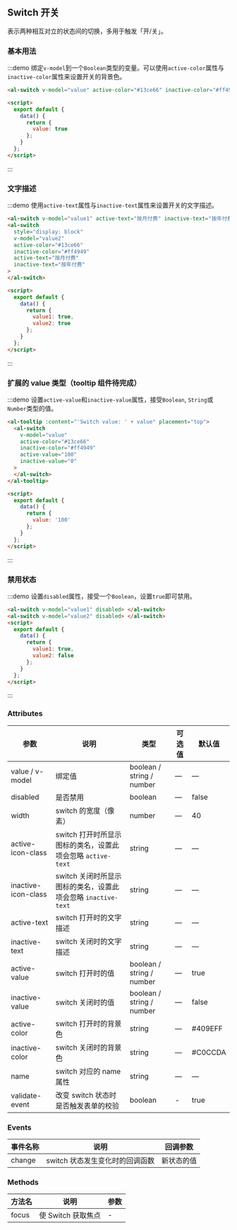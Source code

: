 ## Switch 开关

表示两种相互对立的状态间的切换，多用于触发「开/关」。

### 基本用法

:::demo 绑定`v-model`到一个`Boolean`类型的变量。可以使用`active-color`属性与`inactive-color`属性来设置开关的背景色。

```html
<al-switch v-model="value" active-color="#13ce66" inactive-color="#ff4949"> </al-switch>

<script>
  export default {
    data() {
      return {
        value: true
      };
    }
  };
</script>
```

:::

### 文字描述

:::demo 使用`active-text`属性与`inactive-text`属性来设置开关的文字描述。

```html
<al-switch v-model="value1" active-text="按月付费" inactive-text="按年付费"> </al-switch>
<al-switch
  style="display: block"
  v-model="value2"
  active-color="#13ce66"
  inactive-color="#ff4949"
  active-text="按月付费"
  inactive-text="按年付费"
>
</al-switch>

<script>
  export default {
    data() {
      return {
        value1: true,
        value2: true
      };
    }
  };
</script>
```

:::

### 扩展的 value 类型（tooltip 组件待完成）

:::demo 设置`active-value`和`inactive-value`属性，接受`Boolean`, `String`或`Number`类型的值。

```html
<al-tooltip :content="'Switch value: ' + value" placement="top">
  <al-switch
    v-model="value"
    active-color="#13ce66"
    inactive-color="#ff4949"
    active-value="100"
    inactive-value="0"
  >
  </al-switch>
</al-tooltip>

<script>
  export default {
    data() {
      return {
        value: '100'
      };
    }
  };
</script>
```

:::

### 禁用状态

:::demo 设置`disabled`属性，接受一个`Boolean`，设置`true`即可禁用。

```html
<al-switch v-model="value1" disabled> </al-switch>
<al-switch v-model="value2" disabled> </al-switch>
<script>
  export default {
    data() {
      return {
        value1: true,
        value2: false
      };
    }
  };
</script>
```

:::

### Attributes

| 参数                | 说明                                                          | 类型                      | 可选值 | 默认值  |
| ------------------- | ------------------------------------------------------------- | ------------------------- | ------ | ------- |
| value / v-model     | 绑定值                                                        | boolean / string / number | —      | —       |
| disabled            | 是否禁用                                                      | boolean                   | —      | false   |
| width               | switch 的宽度（像素）                                         | number                    | —      | 40      |
| active-icon-class   | switch 打开时所显示图标的类名，设置此项会忽略 `active-text`   | string                    | —      | —       |
| inactive-icon-class | switch 关闭时所显示图标的类名，设置此项会忽略 `inactive-text` | string                    | —      | —       |
| active-text         | switch 打开时的文字描述                                       | string                    | —      | —       |
| inactive-text       | switch 关闭时的文字描述                                       | string                    | —      | —       |
| active-value        | switch 打开时的值                                             | boolean / string / number | —      | true    |
| inactive-value      | switch 关闭时的值                                             | boolean / string / number | —      | false   |
| active-color        | switch 打开时的背景色                                         | string                    | —      | #409EFF |
| inactive-color      | switch 关闭时的背景色                                         | string                    | —      | #C0CCDA |
| name                | switch 对应的 name 属性                                       | string                    | —      | —       |
| validate-event      | 改变 switch 状态时是否触发表单的校验                          | boolean                   | -      | true    |

### Events

| 事件名称 | 说明                            | 回调参数   |
| -------- | ------------------------------- | ---------- |
| change   | switch 状态发生变化时的回调函数 | 新状态的值 |

### Methods

| 方法名 | 说明               | 参数 |
| ------ | ------------------ | ---- |
| focus  | 使 Switch 获取焦点 | -    |
